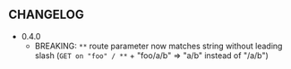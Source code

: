 ## CHANGELOG

* 0.4.0
  - BREAKING: `**` route parameter now matches string without leading slash
    (`GET on "foo" / **`  + "foo/a/b" => "a/b" instead of "/a/b")
